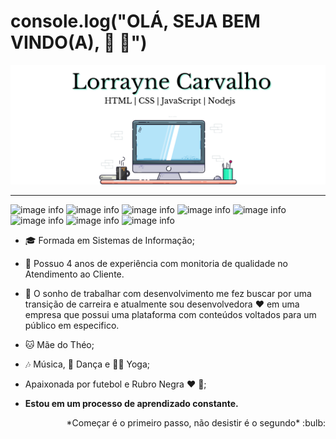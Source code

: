 # console.log("OLÁ, SEJA BEM VINDO(A), :wave: :punch:") 

![image info](./images/1.png)


------------------------------------------------------------------------------------------------------------------------------
![image info](https://img.shields.io/badge/HTML5-E34F26?style=for-the-badge&logo=html5&logoColor=white) ![image info](https://img.shields.io/badge/CSS3-1572B6?style=for-the-badge&logo=css3&logoColor=white)  ![image info](https://img.shields.io/badge/JavaScript-F7DF1E?style=for-the-badge&logo=javascript&logoColor=black) ![image info](https://img.shields.io/badge/Node.js-43853D?style=for-the-badge&logo=node.js&logoColor=white) ![image info](https://img.shields.io/badge/MySQL-00000F?style=for-the-badge&logo=mysql&logoColor=white) ![image info](https://img.shields.io/badge/AngularJS-E23237?style=for-the-badge&logo=angularjs&logoColor=white) ![image info](https://img.shields.io/badge/Git-F05032?style=for-the-badge&logo=git&logoColor=white) ![image info](https://img.shields.io/badge/Express.js-404D59?style=for-the-badge&logo=express&logoColor=white) 



* :mortar_board: Formada em Sistemas de Informação;
* :office: Possuo 4 anos de experiência com monitoria de qualidade no Atendimento ao Cliente. 
* :office: O sonho de trabalhar com desenvolvimento me fez buscar por uma transição de carreira e atualmente sou desenvolvedora :hearts: em uma empresa que possui uma plataforma com conteúdos voltados para um público em especifico.

* :cat: Mãe do Théo;
* :notes: Música, :dancer: Dança e :lotus_position_woman: Yoga; 
* Apaixonada por futebol e Rubro Negra :hearts: :black_heart:;
* **Estou em um processo de aprendizado constante.**



<p align='right'>*Começar é o primeiro passo, não desistir é o segundo* :bulb:</p>



<!--
**LorrayneCarvalho/LorrayneCarvalho** is a ✨ _special_ ✨ repository because its `README.md` (this file) appears on your GitHub profile.

Here are some ideas to get you started:

- 🔭 I’m currently working on ...
- 🌱 I’m currently learning ...
- 👯 I’m looking to collaborate on ...
- 🤔 I’m looking for help with ...
- 💬 Ask me about ...
- 📫 How to reach me: ...
- 😄 Pronouns: ...
- ⚡ Fun fact: ...
-->
